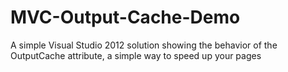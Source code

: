 MVC-Output-Cache-Demo
=====================

A simple Visual Studio 2012 solution showing the behavior of the OutputCache attribute, a simple way to speed up your pages